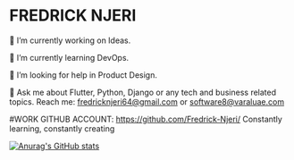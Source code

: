 # FREDRICK NJERI
🔭 I’m currently working on Ideas.

🌱 I’m currently learning DevOps.

🤔 I’m looking for help in Product Design.

💬 Ask me about Flutter, Python, Django or any tech and business related topics.
  Reach me: fredricknjeri64@gmail.com or software8@varaluae.com

#WORK GITHUB ACCOUNT: https://github.com/Fredrick-Njeri/
Constantly learning, constantly creating

[![Anurag's GitHub stats](https://github-readme-stats.vercel.app/api?username=Fredricknjeri&show_icons=true&theme=radical)](https://github.com/anuraghazra/github-readme-stats)


